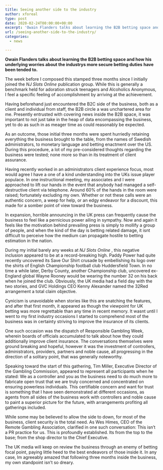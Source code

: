 ```yaml
---
title: Seeing another side to the industry
author: xforeal 
type: post
date: 2020-02-24T00:00:00+00:00
excerpt: 'Owain Flanders talks about learning the B2B betting space and how his underlying worries about the industrys more secure betting duties have been addressed '
url: /seeing-another-side-to-the-industry/
categories:
  - news

---
```

**Owain Flanders talks about learning the B2B betting space and how his underlying worries about the industrys more secure betting duties** **have been tended to.** 

The week before I composed this stamped three months since I initially joined the  _NJ Slots Online_ publication group. While this is generally a benchmark held for adoration struck teenagers and Alcoholics Anonymous, I feel a specific feeling of accomplishment by arriving at the achievement. 

Having beforehand just encountered the B2C side of the business, both as a client and individual from staff, the B2B circle a was unchartered area for me. Presently entrusted with covering news inside the B2B space, it was important to not just take in the heap of data encompassing the business, yet to do as such in as meager time as could reasonably be expected. 

As an outcome, those initial three months were spent hurriedly retaining everything the business brought to the table, from the names of Swedish administrators, to monetary language and betting enactment over the US. During this procedure, a lot of my pre-considered thoughts regarding the business were tested; none more so than in its treatment of client assurance. 

Having recently worked in an administrators client experience focus, most would agree I have a one of a kind understanding into the UKs issue player populace. In one instructional meeting, my associates and I were approached to lift our hands in the event that anybody had managed a self-destructive client via telephone. Around 60&percnt; of the hands in the room were raised; fortunately excluding my own. Whether or not these calls were an authentic concern, a weep for help, or an edgy endeavor for a discount, this made for a somber point of view toward the business. 

In expansion, horrible announcing in the UK press can frequently cause the business to feel like a pernicious power ailing in sympathy. Now and again it feels like the motivation behind prevailing press is simply to mollify a group of people, and when the kind of the day is betting related damage, it isnt difficult to perceive how the medium can propagate hostile to betting estimation in the nation. 

During my initial barely any weeks at _NJ Slots Online_ , this negative inclusion appeared to be at a record-breaking high. Paddy Power had quite recently uncovered its Save Our Shirt crusade by embellishing its logo over the shirts of English Championship football club Huddersfield Town. In no time a while later, Derby County, another Championship club, uncovered ex-England global Wayne Rooney would be wearing the number 32 on his back when he joined the club. Obviously, the UK media had a field day with the two stories, and GVC Holdings CEO Kenny Alexander named the 32Red arrangement a total claim objective. 

Cynicism is unavoidable when stories like this are snatching the features, and after that first month, it appeared as though the viewpoint for UK betting was more regrettable than any time in recent memory. It wasnt until I went to my first industry occasions I started to comprehend most of the business was in certainty striving to improve the insurance of its clients. 

One such occasion was the dispatch of Responsible Gambling Week, wherein boards of officials accumulated to talk about how they could additionally improve client insurance. The conversations themselves were ground breaking and hopeful, however it was the investment of controllers, administrators, providers, partners and noble cause, all progressing in the direction of a solitary point, that was generally noteworthy. 

Speaking toward the start of this gathering, Tim Miller, Executive Director of the Gambling Commission, appeared to represent all participants when he stated: We as a controller and you as the business need to do much more to fabricate open trust that we are truly concerned and concentrated on ensuring powerless individuals. This certifiable concern and want for trust is something that I have seen demonstrated at different occasions, as agents from all sides of the business work with controllers and noble cause to paint a superior picture for the future, with arrangements profiting all gatherings included. 

While some may be believed to allow the side to down, for most of the business, client security is the total need. As Wes Himes, CEO of the Remote Gambling Association, clarified in one such conversation: This isn&#8217;t a PR practice for us. This is profoundly established. Its from the top to the base; from the shop director to the Chief Executive. 

The UK media will keep on review the business through an enemy of betting focal point, paying little heed to the best endeavors of those inside it. In any case, Im agreeably amazed that following three months inside the business, my own standpoint isn&#8217;t so dreary.
